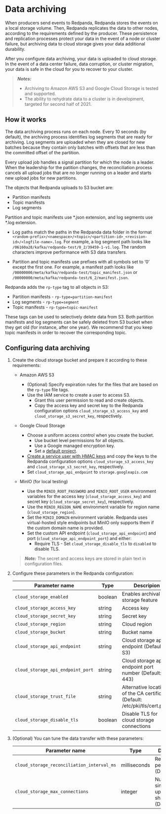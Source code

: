 ---
---


# Data archiving

When producers send events to Redpanda, Redpanda stores the events on a local storage volume.
Then, Redpanda replicates the data to other nodes,
according to the requirements defined by the producer.
These persistence and replication processes protect your data in the event of a node or cluster failure,
but archiving data to cloud storage gives your data additional durability.

After you configure data archiving, your data is uploaded to cloud storage.
In the event of a data center failure, data corruption, or cluster migration,
your data is safe in the cloud for you to recover to your cluster.

> **_Notes:_**
> - Archiving to Amazon AWS S3 and Google Cloud Storage is tested and supported.
> - The ability to rehydrate data to a cluster is in development, targeted for second half of 2021.

## How it works

The data archiving process runs on each node.
Every 10 seconds (by default), the archiving process identifies log segments that are ready for archiving.
Log segments are uploaded when they are closed for new batches
because they contain only batches with offsets that are less than the committed offset of the partition.

Every upload job handles a signal partition for which the node is a leader.
When the leadership for the patition changes,
the reconciliation process cancels all upload jobs that are no longer running on a leader
and starts new upload jobs for new partitions.

The objects that Redpanda uploads to S3 bucket are:

- Partition manifests
- Topic manifests
- Log segments

Partition and topic manifests use *.json extension, and log segments use *.log extension.

- Log paths match the paths in the Redpanda data folder in the format
    `<random-prefix>/<namespace>/<topic>/<partition-id>_<revision-id>/<logfile-name>.log`.
    For example, a log segment path looks like `/06160a28/kafka/redpanda-test/0_2/39459-1-v1.log`.
    The random characters improve performance with S3 data transfers. 

- Partition and topic manifests use prefixes with all symbols set to ‘0’ except the first one.
    For example, a manifest path looks like `/00000000/meta/kafka/redpanda-test/topic_manifest.json` or `/00000000/meta/kafka/redpanda-test/6_2/manifest.json`.

Redpanda adds the `rp-type` tag to all objects in S3:

- Partition manifests - `rp-type=partition-manifest`
- Log segments - `rp-type=segment`
- Topic manifests - `rp-type=topic-manifest`

These tags can be used to selectively delete data from S3.
Both partition manifests and log segments can be safely deleted from S3 bucket when they get old (for instance, after one year).
We recommend that you keep topic manifests in order to recover the corresponding topic.

## Configuring data archiving

1. Create the cloud storage bucket and prepare it according to these requirements:

    - Amazon AWS S3
        - (Optional) Specify expiration rules for the files that are based on the `rp-type` file tags.
        - Use the IAM service to create a user to access S3.
            - Grant this user permission to read and create objects.
            - Copy the access key and secret key to the Redpanda configuration options `cloud_storage_s3_access_key` and `cloud_storage_s3_secret_key`, respectively.

    - Google Cloud Storage
        - Choose a uniform access control when you create the bucket.
            - Use bucket level permissions for all objects.
            - Use a Google managed encryption key.
            - Set a [default project](https://cloud.google.com/storage/docs/migrating#defaultproj).
        - [Create a service user with HMAC keys](https://cloud.google.com/storage/docs/authentication/managing-hmackeys)
            and copy the keys to the Redpanda configuration options `cloud_storage_s3_access_key` and `cloud_storage_s3_secret_key`, respectively. 
        - Set `cloud_storage_api_endpoint` to `storage.googleapis.com`
    - MinIO (for local testing)
        - Use the `MINIO_ROOT_PASSWORD` and `MINIO_ROOT_USER` environment variables for the access key (`cloud_storage_access_key`) and secret key (`cloud_storage_secret_key`), respectively.
        - Use the `MINIO_REGION_NAME` environment variable for region name (`cloud_storage_region`).
        - Set the `MINIO_DOMAIN` environment variable. Redpanda uses virtual-hosted style endpoints but MinIO only supports them if the custom domain name is provided.
        - Set the custom API endpoint (`cloud_storage_api_endpoint`) and port (`cloud_storage_api_endpoint_port`) and either:
          - Require TLS - Set `cloud_storage_disable_tls` to `disabled` to disable TLS.

    > **_Note:_** The secret and access keys are stored in plain text in configuration files.

2. Configure these parameters in the Redpanda configuration:

    | Parameter name                                | Type         | Descripion                                              |
    |-----------------------------------------------|--------------|---------------------------------------------------------|
    | `cloud_storage_enabled`                       | boolean      | Enables archival storage feature                        |
    | `cloud_storage_access_key`                    | string       | Access key                                           |
    | `cloud_storage_secret_key`                    | string       | Secret key                                           |
    | `cloud_storage_region`                        | string       | Cloud region                                              |
    | `cloud_storage_bucket`                        | string       | Bucket name                                              |
    | `cloud_storage_api_endpoint`                  | string       | Cloud storage api endpoint (Default: S3)     |
    | `cloud_storage_api_endpoint_port`             | string       | Cloud storage api endpoint port number (Default: 443)    |
    | `cloud_storage_trust_file`                    | string       | Alternative location of the CA certificate (Default: /etc/pki/tls/cert.pem) |
    | `cloud_storage_disable_tls`                   | boolean      | Disable TLS for cloud storage connections               |

3. (Optional) You can tune the data transfer with these parameters:

    | Parameter name                                | Type         | Descripion                                              |
    |-----------------------------------------------|--------------|---------------------------------------------------------|
    | `cloud_storage_reconciliation_interval_ms`    | milliseconds | Reconciliation period (Default: 10s)                   |
    | `cloud_storage_max_connections`               | integer      | Number of simultaneous uploads per shard (Default: 20) |
